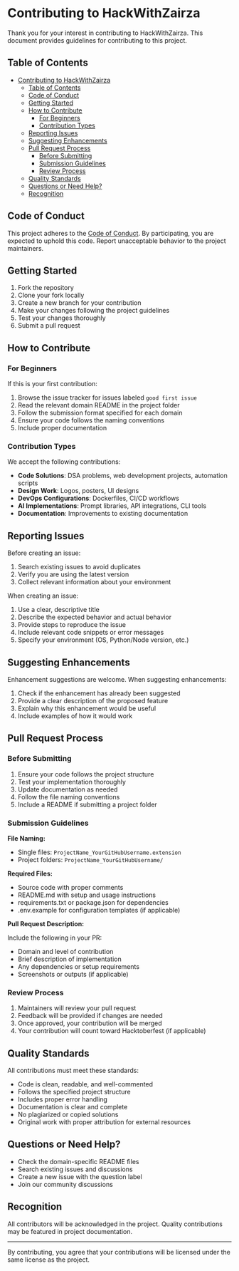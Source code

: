 # Contributing to HackWithZairza

Thank you for your interest in contributing to HackWithZairza. This document provides guidelines for contributing to this project.

## Table of Contents

- [Contributing to HackWithZairza](#contributing-to-hackwithzairza)
  - [Table of Contents](#table-of-contents)
  - [Code of Conduct](#code-of-conduct)
  - [Getting Started](#getting-started)
  - [How to Contribute](#how-to-contribute)
    - [For Beginners](#for-beginners)
    - [Contribution Types](#contribution-types)
  - [Reporting Issues](#reporting-issues)
  - [Suggesting Enhancements](#suggesting-enhancements)
  - [Pull Request Process](#pull-request-process)
    - [Before Submitting](#before-submitting)
    - [Submission Guidelines](#submission-guidelines)
    - [Review Process](#review-process)
  - [Quality Standards](#quality-standards)
  - [Questions or Need Help?](#questions-or-need-help)
  - [Recognition](#recognition)

## Code of Conduct

This project adheres to the [Code of Conduct](CODE_OF_CONDUCT.md). By participating, you are expected to uphold this code. Report unacceptable behavior to the project maintainers.

## Getting Started

1. Fork the repository
2. Clone your fork locally
3. Create a new branch for your contribution
4. Make your changes following the project guidelines
5. Test your changes thoroughly
6. Submit a pull request

## How to Contribute

### For Beginners

If this is your first contribution:

1. Browse the issue tracker for issues labeled `good first issue`
2. Read the relevant domain README in the project folder
3. Follow the submission format specified for each domain
4. Ensure your code follows the naming conventions
5. Include proper documentation

### Contribution Types

We accept the following contributions:

- **Code Solutions**: DSA problems, web development projects, automation scripts
- **Design Work**: Logos, posters, UI designs
- **DevOps Configurations**: Dockerfiles, CI/CD workflows
- **AI Implementations**: Prompt libraries, API integrations, CLI tools
- **Documentation**: Improvements to existing documentation

## Reporting Issues

Before creating an issue:

1. Search existing issues to avoid duplicates
2. Verify you are using the latest version
3. Collect relevant information about your environment

When creating an issue:

1. Use a clear, descriptive title
2. Describe the expected behavior and actual behavior
3. Provide steps to reproduce the issue
4. Include relevant code snippets or error messages
5. Specify your environment (OS, Python/Node version, etc.)

## Suggesting Enhancements

Enhancement suggestions are welcome. When suggesting enhancements:

1. Check if the enhancement has already been suggested
2. Provide a clear description of the proposed feature
3. Explain why this enhancement would be useful
4. Include examples of how it would work

## Pull Request Process

### Before Submitting

1. Ensure your code follows the project structure
2. Test your implementation thoroughly
3. Update documentation as needed
4. Follow the file naming conventions
5. Include a README if submitting a project folder

### Submission Guidelines

**File Naming:**
- Single files: `ProjectName_YourGitHubUsername.extension`
- Project folders: `ProjectName_YourGitHubUsername/`

**Required Files:**
- Source code with proper comments
- README.md with setup and usage instructions
- requirements.txt or package.json for dependencies
- .env.example for configuration templates (if applicable)

**Pull Request Description:**

Include the following in your PR:
- Domain and level of contribution
- Brief description of implementation
- Any dependencies or setup requirements
- Screenshots or outputs (if applicable)

### Review Process

1. Maintainers will review your pull request
2. Feedback will be provided if changes are needed
3. Once approved, your contribution will be merged
4. Your contribution will count toward Hacktoberfest (if applicable)

## Quality Standards

All contributions must meet these standards:

- Code is clean, readable, and well-commented
- Follows the specified project structure
- Includes proper error handling
- Documentation is clear and complete
- No plagiarized or copied solutions
- Original work with proper attribution for external resources

## Questions or Need Help?

- Check the domain-specific README files
- Search existing issues and discussions
- Create a new issue with the question label
- Join our community discussions

## Recognition

All contributors will be acknowledged in the project. Quality contributions may be featured in project documentation.

---

By contributing, you agree that your contributions will be licensed under the same license as the project.
